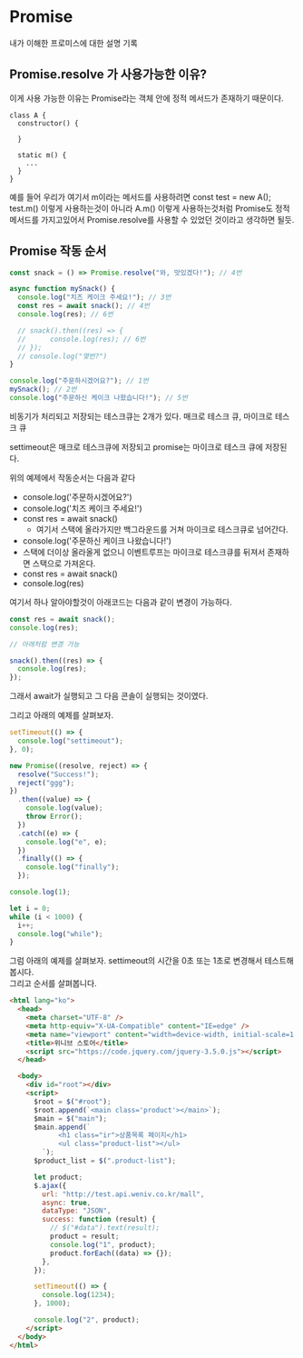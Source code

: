 # Promise

내가 이해한 프로미스에 대한 설명 기록

## Promise.resolve 가 사용가능한 이유?

이게 사용 가능한 이유는 Promise라는 객체 안에 정적 메서드가 존재하기 때문이다.

```
class A {
  constructor() {

  }

  static m() {
    ...
  }
}
```

예를 들어 우리가 여기서 m이라는 메서드를 사용하려면
const test = new A();  
test.m() 이렇게 사용하는것이 아니라 A.m() 이렇게 사용하는것처럼
Promise도 정적메서드를 가지고있어서 Promise.resolve를 사용할 수 있었던 것이라고 생각하면 될듯.

## Promise 작동 순서

```js
const snack = () => Promise.resolve("와, 맛있겠다!"); // 4번

async function mySnack() {
  console.log("치즈 케이크 주세요!"); // 3번
  const res = await snack(); // 4번
  console.log(res); // 6번

  // snack().then((res) => {
  //      console.log(res); // 6번
  // });
  // console.log("몇번?")
}

console.log("주문하시겠어요?"); // 1번
mySnack(); // 2번
console.log("주문하신 케이크 나왔습니다!"); // 5번
```

비동기가 처리되고 저장되는 테스크큐는 2개가 있다. 매크로 테스크 큐, 마이크로 테스크 큐

settimeout은 매크로 테스크큐에 저장되고 promise는 마이크로 테스크 큐에 저장된다.

위의 예제에서 작동순서는 다음과 같다

- console.log('주문하시겠어요?')
- console.log('치즈 케이크 주세요!')
- const res = await snack()
  - 여기서 스택에 올라가지만 백그라운드를 거쳐 마이크로 테스크큐로 넘어간다.
- console.log('주문하신 케이크 나왔습니다!')
- 스택에 더이상 올라올게 없으니 이벤트루프는 마이크로 테스크큐를 뒤져서 존재하면 스택으로 가져온다.
- const res = await snack()
- console.log(res)

여기서 하나 알아야할것이 아래코드는 다음과 같이 변경이 가능하다.

```js
const res = await snack();
console.log(res);

// 아래처럼 변경 가능

snack().then((res) => {
  console.log(res);
});
```

그래서 await가 실행되고 그 다음 콘솔이 실행되는 것이였다.

그리고 아래의 예제를 살펴보자.

```js
setTimeout(() => {
  console.log("settimeout");
}, 0);

new Promise((resolve, reject) => {
  resolve("Success!");
  reject("ggg");
})
  .then((value) => {
    console.log(value);
    throw Error();
  })
  .catch((e) => {
    console.log("e", e);
  })
  .finally(() => {
    console.log("finally");
  });

console.log(1);

let i = 0;
while (i < 1000) {
  i++;
  console.log("while");
}
```

그럼 아래의 예제를 살펴보자.
settimeout의 시간을 0초 또는 1초로 변경해서 테스트해봅시다.  
그리고 순서를 살펴봅니다.

```html
<html lang="ko">
  <head>
    <meta charset="UTF-8" />
    <meta http-equiv="X-UA-Compatible" content="IE=edge" />
    <meta name="viewport" content="width=device-width, initial-scale=1.0" />
    <title>위니브 스토어</title>
    <script src="https://code.jquery.com/jquery-3.5.0.js"></script>
  </head>

  <body>
    <div id="root"></div>
    <script>
      $root = $("#root");
      $root.append(`<main class='product'></main>`);
      $main = $("main");
      $main.append(`
            <h1 class="ir">상품목록 페이지</h1>
            <ul class="product-list"></ul>
        `);
      $product_list = $(".product-list");

      let product;
      $.ajax({
        url: "http://test.api.weniv.co.kr/mall",
        async: true,
        dataType: "JSON",
        success: function (result) {
          // $("#data").text(result);
          product = result;
          console.log("1", product);
          product.forEach((data) => {});
        },
      });

      setTimeout(() => {
        console.log(1234);
      }, 1000);

      console.log("2", product);
    </script>
  </body>
</html>
```
